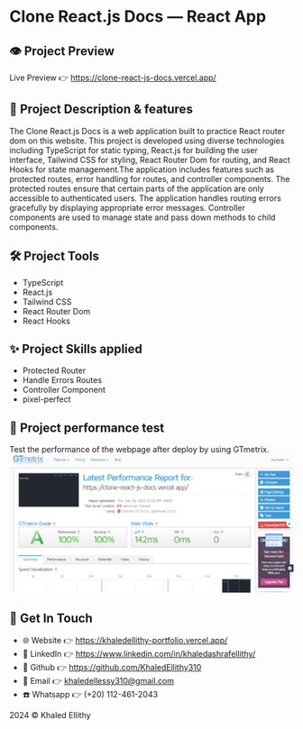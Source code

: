 # Clone React.js Docs — React App

## 👁️ Project Preview

Live Preview 👉 <https://clone-react-js-docs.vercel.app/>

## 📝 Project Description & features

The Clone React.js Docs is a web application built to practice React router dom on this website. This project is developed using diverse technologies including TypeScript for static typing, React.js for building the user interface, Tailwind CSS for styling, React Router Dom for routing, and React Hooks for state management.The application includes features such as protected routes, error handling for routes, and controller components. The protected routes ensure that certain parts of the application are only accessible to authenticated users. The application handles routing errors gracefully by displaying appropriate error messages. Controller components are used to manage state and pass down methods to child components.

## 🛠️ Project Tools

- TypeScript
- React.js
- Tailwind CSS
- React Router Dom
- React Hooks

## ✨ Project Skills applied

- Protected Router
- Handle Errors Routes
- Controller Component
- pixel-perfect

## 🧪 Project performance test

Test the performance of the webpage after deploy by using GTmetrix.
![performance](./public/images/performance.png)
## 👋 Get In Touch

- 🌐 Website 👉 <https://khaledellithy-portfolio.vercel.app/>
- 👔 LinkedIn 👉 <https://www.linkedin.com/in/khaledashrafellithy/>
- 🌟 Github 👉 <https://github.com/KhaledEllithy310>
- 📧 Email 👉 <khaledellessy310@gmail.com>
- ☎️ Whatsapp 👉 (+20) 112-461-2043

2024 © Khaled Ellithy
